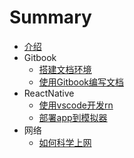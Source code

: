# Summary

* [介绍](README.md)
* Gitbook
    * [搭建文档环境](Gitbook/搭建文档环境.md)
    * [使用Gitbook编写文档](Gitbook/使用Gitbook编写文档.md)
* ReactNative
    * [使用vscode开发rn](ReactNative/使用vscode开发rn.md)
    * [部署app到模拟器](ReactNative/部署app到模拟器.md)
* 网络
    * [如何科学上网](网络/如何科学上网.md)

